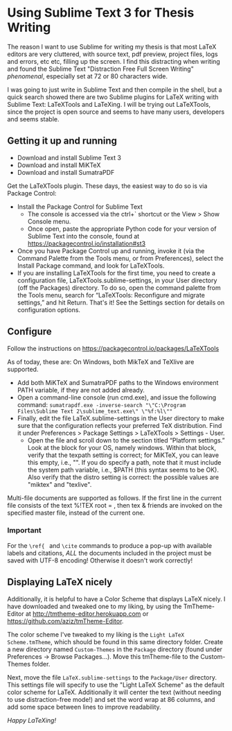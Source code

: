 Using Sublime Text 3 for Thesis Writing
=======================================

The reason I want to use Sublime for writing my thesis is that most LaTeX editors are very cluttered, with source text, pdf preview, project files, logs and errors, etc etc, filling up the screen. I find this distracting when writing and found the Sublime Text "Distraction Free Full Screen Writing" *phenomenal*, especially set at 72 or 80 characters wide. 

I was going to just write in Sublime Text and then compile in the shell, but a quick search showed there are two Sublime plugins for LaTeX writing with Sublime Text: LaTeXTools and LaTeXing. I will be trying out LaTeXTools, since the project is open source and seems to have many users, developers and seems stable.

Getting it up and running
-------------------------
* Download and install Sublime Text 3
* Download and install MiKTeX
* Download and install SumatraPDF

Get the LaTeXTools plugin. These days, the easiest way to do so is via Package Control: 
* Install the Package Control for Sublime Text
	- The console is accessed via the ctrl+` shortcut or the View > Show Console menu. 
	- Once open, paste the appropriate Python code for your version of Sublime Text into the console, found at https://packagecontrol.io/installation#st3
* Once you have Package Control up and running, invoke it (via the Command Palette from the Tools menu, or from Preferences), select the Install Package command, and look for LaTeXTools.
* If you are installing LaTeXTools for the first time, you need to create a configuration file, LaTeXTools.sublime-settings, in your User directory (off the Packages) directory. To do so, open the command palette from the Tools menu, search for “LaTeXTools: Reconfigure and migrate settings,” and hit Return. That's it! See the Settings section for details on configuration options.

Configure
---------
Follow the instructions on https://packagecontrol.io/packages/LaTeXTools 

As of today, these are:
On Windows, both MikTeX and TeXlive are supported.

* Add both MiKTeX and SumatraPDF paths to the Windows environment PATH variable, if they are not added already.
* Open a command-line console (run cmd.exe), and issue the following command:
	```sumatrapdf.exe -inverse-search "\"C:\Program Files\Sublime Text 2\sublime_text.exe\" \"%f:%l\"" ```
* Finally, edit the file LaTeX.sublime-settings in the User directory to make sure that the configuration reflects your preferred TeX distribution. Find it under Preferences > Package Settings > LaTeXTools > Settings - User.
 	- Open the file and scroll down to the section titled “Platform settings.” Look at the block for your OS, namely windows. Within that block, verify that the texpath setting is correct; for MiKTeX, you can leave this empty, i.e., "". If you do specify a path, note that it must include the system path variable, i.e., $PATH (this syntax seems to be OK). Also verify that the distro setting is correct: the possible values are "miktex" and "texlive".


Multi-file documents are supported as follows. If the first line in the current file consists of the text %!TEX root = <master file name>, then tex & friends are invoked on the specified master file, instead of the current one. 

### Important ###
For the ```\ref{ ``` and ```\cite``` commands to produce a pop-up with available labels and citations, *ALL* the documents included in the project must be saved with UTF-8 encoding! Otherwise it doesn't work correctly!


Displaying LaTeX nicely
-----------------------
Additionally, it is helpful to have a Color Scheme that displays LaTeX nicely. I have downloaded and tweaked one to my liking, by using the TmTheme-Editor at 
http://tmtheme-editor.herokuapp.com or https://github.com/aziz/tmTheme-Editor. 

The color scheme I've tweaked to my liking is the ```Light LaTeX Scheme.tmTheme```, which should be found in this same directory folder. Create a new directory named ```Custom-Themes``` in the ```Package``` directory (found under Preferences -> Browse Packages...). Move this tmTheme-file to the Custom-Themes folder.

Next, move the file ```LaTeX.sublime-settings``` to the ```Package/User``` directory. This settings file will specify to use the "Light LaTeX Scheme" as the default color scheme for LaTeX. Additionally it will center the text (without needing to use distraction-free mode!) and set the word wrap at 86 columns, and add some space between lines to improve readability.


_Happy LaTeXing!_